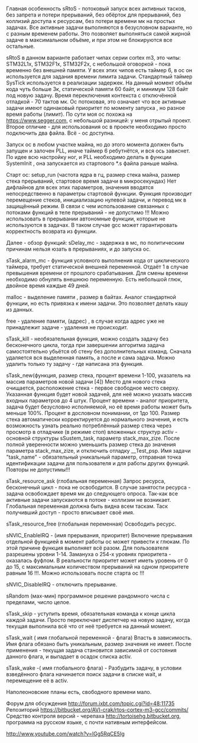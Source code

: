 Главная особенность sRtoS - потоковый запуск всех активных тасков, без запрета и потери прерываний, без обёрток для прерываний, без коллизий доступа к ресурсам, без потери времени мк на простых задачах. Все активные задачи выполняются в безусловном варианте, но с разным временем работы. Это позволяет выполняться самой жирной задаче в максимальном объёме, и при этом не блокируются все остальные.

sRtoS в данном варианте работает чипах серии cortex m3, это чипы: STM32L1x, STM32F1x, STM32F2x, с небольшой оговоркой - пока временно без внешней памяти.
У всех этих чипов есть таймер 6, в ос он используется для задания времени лимита задачи. Стандартный таймер SysTick используется в реализации задержек.
На данный момент объём кода чуть больше 3к, статической памяти 60 байт, и минимум 128 байт под новую задачу. Время переключения контекста с отключённой отладкой - 70 тактов мк.
Ос потоковая, это означает что все активные задачи имеют одинаковый приоритет по моменту запуска , но разное время работы (лимит). По сути моя ос похожа на https://www.segger.com, с небольшой разницей: у меня отрытый проект.
Второе отличие - для использования ос в проекте необходимо просто подключить два файла.
Всё - ос доступна.

Запуск ос в любом участке майна, но до этого момента должен быть запущен и залочен PLL, иначе таймер 6 ребутнётся, и вся ось зависнет.
По идее всю настройку ног, и PLL необходимо делать в функции SystemInit , она запускается из стартового *.s файла раньше майна.

Старт ос: setup_run (частота ядра в гц, размер стека майна, размер стека прерываний, стартовое время задачи в микросекундах)
Нет дифлайнов для всех этих параметров, значения вводятся непосредственно в параметры стартовой функции.
Функция производит перемещение стеков, инициализацию нулевой задачи, и перевод мк в защищённый режим.
В связи с чем использование связанных с потоками функций в теле прерываний - не допустимо !!! Можно использовать в прерывании автономные функции,
которые не используются в задачах. В таком случае gcc может гарантировать корректность возврата из функции.

Далее - обзор функций:
sDelay_mc - задержка в мс, по политическим причинам нельзя юзать в прерываниях, и до запуска ос.

sTask_alarm_mc - функция условного выполнения кода от циклического таймера, требует статической внешней переменной.
Отдаёт 1 в случае превышения времени от прошлого срабатывания. Для смены времени необходимо обнулять внешнюю переменную.
Есть небольшой глюк, двойное время каждые 49 дней.

malloc - выделение памяти , размер в байтах. Аналог стандартной функции, но есть привязка к имени задачи. Это позволяет делать кашу из данных.

free - удаление памяти, (адрес) , в случае когда адрес уже не принадлежит задаче - удаления не происходит.

sTask_kill - необязательная функция, можно создать задачу без бесконечного цикла, тогда при завершении алгоритма задача
самостоятельно убьётся об стену без дополнительных команд. Сначала удаляется вся выделенная память, а после и сама задача.
Можно удалить только ту задачу - где написана эта функция.

sTask_new(функция, размер стека, процент времени 1-100, указатель на массив параметров новой задачи [4])
Место для нового стека очищается, расположение стека - первое свободное место сверху.
Указанная функция будет новой задачей, для неё можно указать массив входных параметров до 4 штук.
Процент времени - аналог приоритета, задача будет безусловно исполняемой, но её время работы может быть меньше 100%.
Процент в дословном понимании, от 1до 100.
Размер стека автоматически корректируется до нормального значения, и есть возможность узнать реально потреблённый размер стека через просмотр в отладчике (в режиме стоп) вложенных структур activ - основной структуры sSustem_task, параметр stack_max_zize.
После полной уверенности можно уменьшить размер стека до значения параметра stack_max_zize, и отключить отладку __Test_psp.
Имя задачи "task_name" - обязательный уникальный параметр, отправная точка идентификации задачи для пользователя и для работы других функций. Повторы не допустимы!!!


sTask_resource_ask (глобальная переменная) Запрос ресурса, бесконечный цикл - пока не освободится. В случае занятости ресурса - задача освобождает время мк до следующего опроса. Так-как все активные задачи запускаются в потоке - коллизии не возникает. Глобальная переменная должна быть видна всем таскам. Таск получивший доступ - просто вписывает своё имя.

sTask_resource_free (глобальная переменная) Освободить ресурс.

sNVIC_EnableIRQ - (имя прерывания, приоритет) Включение прерывания отдельной функцией в момент работы ос может привести к глюкам.
По этой причине функция выполняет всё разом. Для пользователя разрешены уровни 1-14.
Замануха о 254-х уровнях приоритета - оказалась фуфлом. В реальности приоритет может иметь уровень от 0 до 15, с максимальным количеством
прерываний на одном приоритете равным 16 !!!. Можно использовать после старта ос !!!

sNVIC_DisableIRQ - отключить прерывание.

sRandom (мах-мин) программное решение рандомного числа с пределами, число целое.

sTask_skip - уступить время, обязательная команда к конце цикла каждой задачи.
Просто переключает диспетчер на новую задачу, когда текущая выполнила всё что от неё требуется на данный момент.

sTask_wait ( имя глобальной переменной - флага) Впасть в зависимость. Имя флага обязано быть уникальным, размер значения не имеет.
После применения - текущая задача становится зависимой от состояния данного флага, и выпадает в осадок списка activ.

sTask_wake -( имя глобального флага) - Разбудить задачу, в условии взведённого флага начинается поиск задачи в списке wait, и перемещение её в activ.

Наполеоновские планы есть, свободного времени мало.

Форум для обсуждения http://forum.ixbt.com/topic.cgi?id=48:11735
Репозиторий https://bitbucket.org/AVI-crak/rtos-cortex-m3-gcc/commits/
Средство контроля версий - черепаха http://tortoisehg.bitbucket.org, программа на русском языке, с почти нативным интерфейсом.



http://www.youtube.com/watch?v=lGg5RqCE5Ig